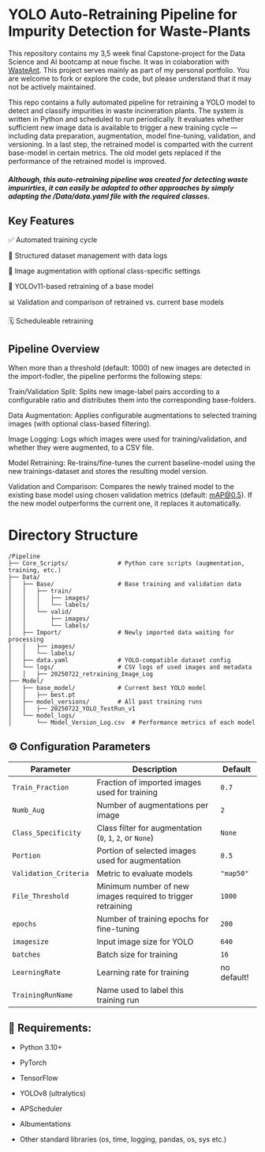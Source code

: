 # YOLO Auto-Retraining Pipeline for Impurity Detection for Waste-Plants
This repository contains my 3,5 week final Capstone-project for the Data Science and AI bootcamp at neue fische. 
It was in colaboration with [WasteAnt](https://wasteant.com/de/ki-basiertes-abfallqualitatsmanagement/).
This project serves mainly as part of my personal portfolio. You are welcome to fork or explore the code, but please understand that it may not be actively maintained.

This repo contains a fully automated pipeline for retraining a YOLO model to detect and classify impurities in waste incineration plants. The system is written in Python and scheduled to run periodically. It evaluates whether sufficient new image data is available to trigger a new training cycle — including data preparation, augmentation, model fine-tuning, validation, and versioning. In a last step, the retrained model is comparted with the current base-model in certain metrics. The old model gets replaced if the performance of the retrained model is improved.

#### *Although, this auto-retraining pipeline was created for detecting waste impurirties, it can easily be adapted to other approaches by simply adapting the /Data/data.yaml file with the required classes.*


## Key Features
 
✅ Automated training cycle

📁 Structured dataset management with data logs

🔄 Image augmentation with optional class-specific settings

🧠 YOLOv11-based retraining of a base model

📊 Validation and comparison of retrained vs. current base models

🗓️ Scheduleable retraining


## Pipeline Overview

When more than a threshold (default: 1000) of new images are detected in the import-fodler, the pipeline performs the following steps:

Train/Validation Split:
Splits new image-label pairs according to a configurable ratio and distributes them into the corresponding base-folders.

Data Augmentation:
Applies configurable augmentations to selected training images (with optional class-based filtering).

Image Logging:
Logs which images were used for training/validation, and whether they were augmented, to a CSV file.

Model Retraining:
Re-trains/fine-tunes the current baseline-model using the new trainings-dataset and stores the resulting model version.

Validation and Comparison:
Compares the newly trained model to the existing base model using chosen validation metrics (default: mAP@0.5).
If the new model outperforms the current one, it replaces it automatically.


# Directory Structure

```text
/Pipeline
├── Core_Scripts/              # Python core scripts (augmentation, training, etc.)
├── Data/
│   ├── Base/                  # Base training and validation data
│   │   ├── train/
│   │   │   ├── images/
│   │   │   └── labels/
│   │   └── valid/
│   │       ├── images/
│   │       └── labels/
│   ├── Import/                # Newly imported data waiting for processing
│   │   ├── images/
│   │   └── labels/
│   ├── data.yaml              # YOLO-compatible dataset config
│   └── logs/                  # CSV logs of used images and metadata
│   │   ├── 20250722_retraining_Image_Log
├── Model/
│   ├── base_model/            # Current best YOLO model
│   │   ├── best.pt
│   ├── model_versions/        # All past training runs
│   │   ├── 20250722_YOLO_TestRun_v1
│   └── model_logs/
│       └── Model_Version_Log.csv  # Performance metrics of each model

```

## ⚙️ Configuration Parameters

| Parameter            | Description                                                                 | Default       |
|----------------------|-----------------------------------------------------------------------------|---------------|
| `Train_Fraction`     | Fraction of imported images used for training                               | `0.7`         |
| `Numb_Aug`           | Number of augmentations per image                                           | `2`           |
| `Class_Specificity`  | Class filter for augmentation (`0`, `1`, `2`, or `None`)                    | `None`        |
| `Portion`            | Portion of selected images used for augmentation                            | `0.5`         |
| `Validation_Criteria`| Metric to evaluate models                                                   | `"map50"`     |
| `File_Threshold`     | Minimum number of new images required to trigger retraining                 | `1000`        |
| `epochs`             | Number of training epochs for fine-tuning                                   | `200`         |
| `imagesize`          | Input image size for YOLO                                                   | `640`         |
| `batches`            | Batch size for training                                                     | `16`          |
| `LearningRate`       | Learning rate for training                                                  | no default!   |
| `TrainingRunName`    | Name used to label this training run       




## 🧪 Requirements: 
* Python 3.10+

* PyTorch

* TensorFlow

* YOLOv8 (ultralytics)

* APScheduler

* Albumentations

* Other standard libraries (os, time, logging, pandas, os, sys etc.)


